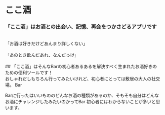 # ここ酒 
### 「ここ酒」はお酒との出会い、記憶、再会をつかさどるアプリです
<br />
「お酒は好きだけどあんまり詳しくない」
 <br />
 <br />
「あのとき飲んだあれ、なんだっけ」
 <br />
 <br />
##  「ここ酒」はそんなBarの初心者あるあるを解決すべく生まれたお酒好きのための便利ツールです！
 <br />
おしゃれだしもちろん行ってみたいけれど、初心者にとっては敷居の大人の社交場。
Bar

Barに行ったはいいもののどんなお酒の種類があるのか、そもそも自分はどんなお酒にチャレンジしたみたいのかってBar
初心者にはわからないことが多いと思います。






